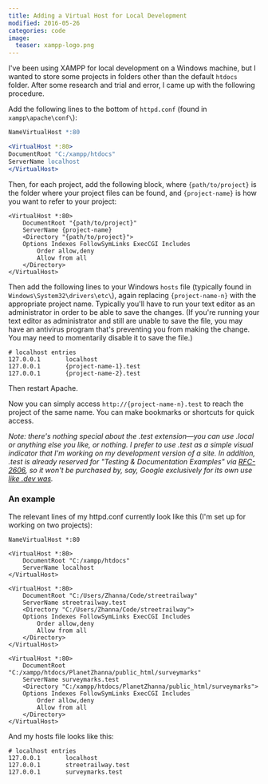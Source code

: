 ```yaml
---
title: Adding a Virtual Host for Local Development
modified: 2016-05-26
categories: code
image:
  teaser: xampp-logo.png
---
```


I've been using XAMPP for local development on a Windows machine, but I wanted to store some projects in folders other than the default `htdocs` folder. After some research and trial and error, I came up with the following procedure.

Add the following lines to the bottom of `httpd.conf` (found in `xampp\apache\conf\`):

```apache
NameVirtualHost *:80

<VirtualHost *:80>
DocumentRoot "C:/xampp/htdocs"
ServerName localhost
</VirtualHost>
```

Then, for each project, add the following block, where `{path/to/project}` is the folder where your project files can be found, and `{project-name}` is how you want to refer to your project:

```
<VirtualHost *:80>
    DocumentRoot "{path/to/project}"
    ServerName {project-name}
    <Directory "{path/to/project}">
    Options Indexes FollowSymLinks ExecCGI Includes
        Order allow,deny
        Allow from all
    </Directory>
</VirtualHost>
```

Then add the following lines to your Windows `hosts` file (typically found in `Windows\System32\drivers\etc\`), again replacing `{project-name-n}` with the appropriate project name. Typically you'll have to run your text editor as an administrator in order to be able to save the changes. (If you're running your text editor as administrator and still are unable to save the file, you may have an antivirus program that's preventing you from making the change. You may need to momentarily disable it to save the file.)

```
# localhost entries
127.0.0.1       localhost
127.0.0.1       {project-name-1}.test
127.0.0.1       {project-name-2}.test
```

Then restart Apache.

Now you can simply access `http://{project-name-n}.test` to reach the project of the same name. You can make bookmarks or shortcuts for quick access.

*Note: there's nothing special about the .test extension—you can use .local or anything else you like, or nothing. I prefer to use .test as a simple visual indicator that I'm working on my development version of a site. In addition, .test is already reserved for "Testing & Documentation Examples" via [RFC-2606](http://tools.ietf.org/html/rfc2606), so it won't be purchased by, say, Google exclusively for its own use [like .dev was](https://iyware.com/dont-use-dev-for-development/).*

### An example

The relevant lines of my httpd.conf currently look like this (I'm set up for working on two projects):

```
NameVirtualHost *:80

<VirtualHost *:80>
    DocumentRoot "C:/xampp/htdocs"
    ServerName localhost
</VirtualHost>

<VirtualHost *:80>
    DocumentRoot "C:/Users/Zhanna/Code/streetrailway"
    ServerName streetrailway.test
    <Directory "C:/Users/Zhanna/Code/streetrailway">
    Options Indexes FollowSymLinks ExecCGI Includes
        Order allow,deny
        Allow from all
    </Directory>
</VirtualHost>

<VirtualHost *:80>
    DocumentRoot "C:/xampp/htdocs/PlanetZhanna/public_html/surveymarks"
    ServerName surveymarks.test
    <Directory "C:/xampp/htdocs/PlanetZhanna/public_html/surveymarks">
    Options Indexes FollowSymLinks ExecCGI Includes
        Order allow,deny
        Allow from all
    </Directory>
</VirtualHost>
```

And my hosts file looks like this:

```
# localhost entries
127.0.0.1       localhost
127.0.0.1       streetrailway.test
127.0.0.1       surveymarks.test
```
